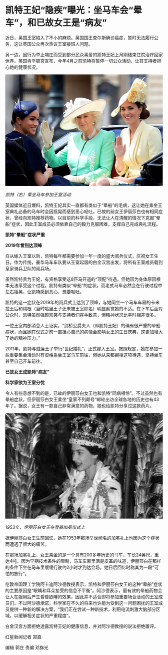 # 凯特王妃“隐疾”曝光：坐马车会“晕车”，和已故女王是“病友”

近日，英国王室陷入了不小的麻烦。英国国王查尔斯确诊癌症，暂时无法履行公务，这让英国公众再次热议王室接班人问题。

另一边，因行为举止端庄而受到部分民众喜爱的凯特王妃上月刚结束住院治疗回家休养。英国肯辛顿宫宣布，今年4月之前凯特将暂停一切公众活动，让其支持者担心她的健康状况。

![366f7488ef7ead86798c3768c599124a.jpg](https://raw.githubusercontent.com/qqhsx/qqnews_image/main/2024/02/10/凯特王妃“隐疾”曝光：坐马车会“晕车”，和已故女王是“病友”/366f7488ef7ead86798c3768c599124a.jpg)

_凯特（右）乘坐马车参加王室活动_

英国媒体近日爆料，凯特王妃其实一直都有类似于“晕船”的毛病，这让她在乘坐王室典礼必备的马车时会因摇晃而感到恶心呕吐。已故的前女王伊丽莎白也有相同症状，曾经向凯特推荐药物。以目前的科学手段，无法让人在清醒的情况下克服“晕船”症状，因此王室成员必须依靠自己的毅力克服困难，支撑自己完成典礼流程。

**凯特“晕船”症状严重**

**2019年曾到达顶峰**

自从嫁入王室以后，凯特每年都需要参加一年一度的盛大阅兵仪式，庆祝女王生日。作为传统，豪华马车车队要从王室起居的白金汉宫出发，将所有王室成员载到皇家骑兵卫队的阅兵场。

虽然凯特贵为王妃，有资格享受这8匹马开道的“顶配”待遇，但她因为身体原因根本无法享受这个过程。凯特有类似“晕船”的症状，而老式马车必然会在行驶过程中左右摇晃，让凯特感到恶心、想要呕吐。

凯特的这一症状在2019年的阅兵式上达到了顶峰，与她同坐一个马车车厢的卡米拉王后和梅根（当时哈里王子还未被王室除名）明显察觉她的不适。在下车后面对公众时，凯特虽然强颜欢笑与支持者们挥手致意，但精神状况比平时相差很多。

一位王室内部消息人士证实，“剑桥公爵夫人（即凯特王妃）的确有很严重的晕船症状，而且她在仪式之前一直担心自己的病情会影响女王的生日庆典，这更加增大了她的精神压力。”

2011年，凯特与威廉王子举行“世纪婚礼”，正式嫁入王室。按照规定，她在参加一些重要集会活动时有资格乘坐王室马车前往，但她从来都婉拒这项待遇，坚持坐车甚至自己开车前往。

**已故女王成凯特“病友”**

**科学家欲为王室分忧**

令人有些意想不到的是，已故的伊丽莎白女王也和凯特“同病相怜”。不过虽然也有晕船症状，但伊丽莎白女王乘坐“皇家不列颠号”邮轮出访全球各地的历史也有43年了。据说，女王有一款自己非常满意的药物，她也给凯特分享过这款药片。

![229e90ac1dc80d1c5b63e158954b832d.jpg](https://raw.githubusercontent.com/qqhsx/qqnews_image/main/2024/02/10/凯特王妃“隐疾”曝光：坐马车会“晕车”，和已故女王是“病友”/229e90ac1dc80d1c5b63e158954b832d.jpg)

_1953年，伊丽莎白女王在登基加冕仪式上_

据伊丽莎白女王生前回忆，她在1953年那场举世闻名的加冕礼上也因为这个症状而遭遇了很大的痛苦。

在那场加冕礼上，女王乘坐的是一个具有200多年历史的马车，车长24英尺，重达4吨。因为早期技术条件的限制，马车车厢里满是皮革的味道，伊丽莎白在那样的条件下坐在马车里缓缓行驶约2小时才到达会场，她日后回忆时称其为一段“可怕的旅行”。

伦敦帝国理工学院阿卡迪阿沙德教授表示，凯特和伊丽莎白女王的这种“晕船”症状的主要原因是“眼睛和耳朵接受的信息不平衡”。阿沙德表示，最有效的晕船药物会让人在服用后产生昏昏欲睡的效果，因此并不适合即将参加重要场合活动的王室成员们。不过阿沙德承诺，科学家在不久的将来也许能为受到这一问题困扰的王室成员提供一种新的解决方案，“我们正在尝试一种新技术，利用电流刺激大脑部分区域，以缓解相关症状的严重程度”。

白金汉宫方面拒绝透露凯特王妃的健康信息，并对阿沙德教授的说法拒绝置评。

红星新闻记者 郑直

编辑 郭庄 责编 邓旆光

